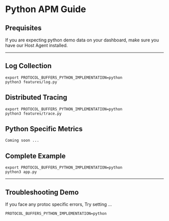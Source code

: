# Python APM Guide

## Prequisites

If you are expecting python demo data on your dashboard, make sure you have our Host Agent installed.

---------------------

## Log Collection
```
export PROTOCOL_BUFFERS_PYTHON_IMPLEMENTATION=python
python3 features/log.py
```

## Distributed Tracing
```
export PROTOCOL_BUFFERS_PYTHON_IMPLEMENTATION=python
python3 features/trace.py
```

## Python Specific Metrics
```
Coming soon ...
```

## Complete Example
```
export PROTOCOL_BUFFERS_PYTHON_IMPLEMENTATION=python
python3 app.py
```

---------------------------------

## Troubleshooting Demo
If you face any protoc specific errors, Try setting ...
```
PROTOCOL_BUFFERS_PYTHON_IMPLEMENTATION=python
```
